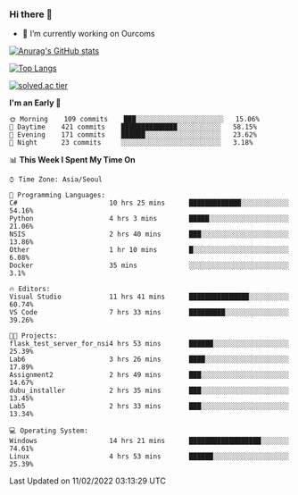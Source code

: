 ### Hi there 👋

- 🔭 I’m currently working on Ourcoms

<!--
**Rhange/Rhange** is a ✨ _special_ ✨ repository because its `README.md` (this file) appears on your GitHub profile.

Here are some ideas to get you started:

- 🌱 I’m currently learning ...
- 👯 I’m looking to collaborate on ...
- 🤔 I’m looking for help with ...
- 💬 Ask me about ...
- 📫 How to reach me: ...
- 😄 Pronouns: ...
- ⚡ Fun fact: ...
-->

[![Anurag's GitHub stats](https://github-readme-stats.vercel.app/api?username=rhange&show_icons=true&theme=gruvbox)](https://github.com/anuraghazra/github-readme-stats)

[![Top Langs](https://github-readme-stats.vercel.app/api/top-langs/?username=rhange&layout=compact&theme=gruvbox)](https://github.com/anuraghazra/github-readme-stats)

[![solved.ac tier](http://mazassumnida.wtf/api/generate_badge?boj=rhange0511)](https://solved.ac/rhange0511)

  <!--START_SECTION:waka-->
**I'm an Early 🐤** 

```text
🌞 Morning    109 commits    ███░░░░░░░░░░░░░░░░░░░░░░   15.06% 
🌆 Daytime    421 commits    ██████████████░░░░░░░░░░░   58.15% 
🌃 Evening    171 commits    ██████░░░░░░░░░░░░░░░░░░░   23.62% 
🌙 Night      23 commits     ░░░░░░░░░░░░░░░░░░░░░░░░░   3.18%

```


📊 **This Week I Spent My Time On** 

```text
⌚︎ Time Zone: Asia/Seoul

💬 Programming Languages: 
C#                       10 hrs 25 mins      █████████████░░░░░░░░░░░░   54.16% 
Python                   4 hrs 3 mins        █████░░░░░░░░░░░░░░░░░░░░   21.06% 
NSIS                     2 hrs 40 mins       ███░░░░░░░░░░░░░░░░░░░░░░   13.86% 
Other                    1 hr 10 mins        █░░░░░░░░░░░░░░░░░░░░░░░░   6.08% 
Docker                   35 mins             ░░░░░░░░░░░░░░░░░░░░░░░░░   3.1%

🔥 Editors: 
Visual Studio            11 hrs 41 mins      ███████████████░░░░░░░░░░   60.74% 
VS Code                  7 hrs 33 mins       █████████░░░░░░░░░░░░░░░░   39.26%

🐱‍💻 Projects: 
flask_test_server_for_nsi4 hrs 53 mins       ██████░░░░░░░░░░░░░░░░░░░   25.39% 
Lab6                     3 hrs 26 mins       ████░░░░░░░░░░░░░░░░░░░░░   17.89% 
Assignment2              2 hrs 49 mins       ███░░░░░░░░░░░░░░░░░░░░░░   14.67% 
dubu_installer           2 hrs 35 mins       ███░░░░░░░░░░░░░░░░░░░░░░   13.45% 
Lab5                     2 hrs 33 mins       ███░░░░░░░░░░░░░░░░░░░░░░   13.34%

💻 Operating System: 
Windows                  14 hrs 21 mins      ██████████████████░░░░░░░   74.61% 
Linux                    4 hrs 53 mins       ██████░░░░░░░░░░░░░░░░░░░   25.39%

```


 Last Updated on 11/02/2022 03:13:29 UTC
<!--END_SECTION:waka-->
